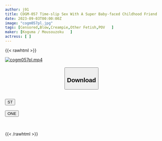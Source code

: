 ```yaml
---
author: j91
title: COGM-057 Time-slip Sex With A Super Baby-faced Childhood Friend Whose Height And Face Haven't Changed At All Since 10 Years Ago
date: 2023-09-03T00:00:00Z
image: "cogm057pl.jpg"
tags: [Censored,Blow,Creampie,Other Fetish,POV	 ]
maker: [Koguma / Mousouzoku   ]
actress: [ ]
---
```



{{< rawhtml >}}

<div class="video" data-videoid="AXbDqbp4ybFXoyO">
    <a href="javascript:;">
        <img src="https://my.j91.asia/posts/cogm057pl/cogm057pl.jpg" width="WIDTH" height="HEIGHT" alt="cogm057pl.mp4" loading="lazy">
    </a>
</div>

<script type="text/javascript" src="https://j91.asia/asset/on-demand-st.js"></script>

<br>
  <link rel="stylesheet" href="https://j91.asia/asset/bs5.css">
  
  <center>
  <button class="btn btn-primary" type="button" data-bs-toggle="collapse" data-bs-target=".multi-collapse" aria-expanded="false" aria-controls="multiCollapseExample1 multiCollapseExample2"><h2>Download</h2></button></center>
</p>
<div class="row">
  <div class="col">
    <div class="collapse multi-collapse" id="multiCollapseExample1">
      <div class="card card-body">
	      	      <br>
<div class="buttons">  
<a href="https://streamtape.to/v/AXbDqbp4ybFXoyO"><button class="btn-hover color-3"><i class="fa fa-download"></i> ST</button></a></div>
    </div>
  </div>
</div>
  <div class="col">
    <div class="collapse multi-collapse" id="multiCollapseExample2">
      <div class="card card-body">
	      <br>
<div class="buttons">
    <a href="https://oneupload.to/4rayuykbtx76"><button class="btn-hover color-9"><i class="fa fa-download"></i> ONE</button></a></div>
<br><br>
      </div>
    </div>
  </div>
</div>

{{< /rawhtml >}}
